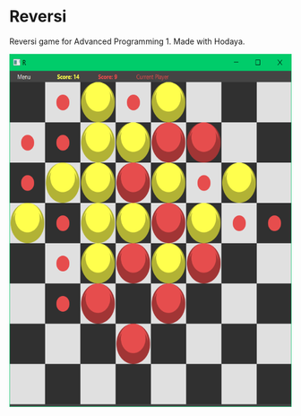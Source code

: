 # Reversi
Reversi game for Advanced Programming 1. Made with Hodaya.

<p align="center"><img src="/Reversi.png" width="600px" height="630px" /></p>
